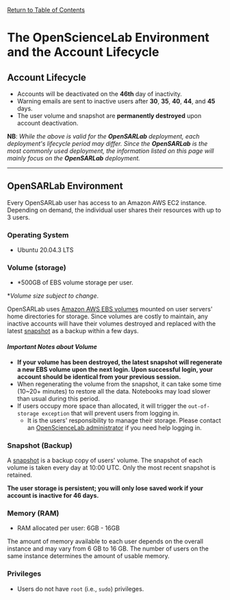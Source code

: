 [Return to Table of Contents](../user.md)

# **The OpenScienceLab Environment and the Account Lifecycle**

## **Account Lifecycle**
- Accounts will be deactivated on the **46th** day of inactivity.
- Warning emails are sent to inactive users after **30**, **35**, **40**, **44**, and **45** days.
- The user volume and snapshot are **permanently destroyed** upon account deactivation.

**NB**: _While the above is valid for the **OpenSARLab** deployment, each deployment's lifecycle period may differ. Since the **OpenSARLab** is the most commonly used deployment, the information listed on this page will mainly focus on the **OpenSARLab** deployment._

---

## **OpenSARLab Environment**
Every OpenSARLab user has access to an Amazon AWS EC2 instance. Depending on demand, the individual user shares their resources with up to 3 users.

### **Operating System**

- Ubuntu 20.04.3 LTS

### **Volume (storage)**

- *500GB of EBS volume storage per user. 

*_Volume size subject to change_.

OpenSARLab uses [Amazon AWS EBS volumes](https://docs.aws.amazon.com/AWSEC2/latest/UserGuide/ebs-volumes.html) mounted on user servers' home directories for storage. Since volumes are costly to maintain, any inactive accounts will have their volumes destroyed and replaced with the latest [snapshot](#snapshot-backup) as a backup within a few days.

#### _**Important Notes about Volume**_

- **If your volume has been destroyed, the latest snapshot will regenerate a new EBS volume upon the next login. Upon successful login, your account should be identical from your previous session.**
- When regenerating the volume from the snapshot, it can take some time (10~20+ minutes) to restore all the data. Notebooks may load slower than usual during this period.
- If users occupy more space than allocated, it will trigger the `out-of-storage exception` that will prevent users from logging in.
    - It is the users' responsibility to manage their storage. Please contact an [OpenScienceLab administrator](mailto:uaf-jupyterhub-asf@alaska.edu) if you need help logging in.

### **Snapshot (Backup)**

A [snapshot](https://docs.aws.amazon.com/AWSEC2/latest/UserGuide/EBSSnapshots.html) is a backup copy of users' volume. The snapshot of each volume is taken every day at 10:00 UTC. Only the most recent snapshot is retained. 

**The user storage is persistent; you will only lose saved work if your account is inactive for 46 days.**

### **Memory (RAM)**

- RAM allocated per user: 6GB - 16GB 

The amount of memory available to each user depends on the overall instance and may vary from 6 GB to 16 GB. The number of users on the same instance determines the amount of usable memory.

### **Privileges**
- Users do not have `root` (i.e., `sudo`) privileges.